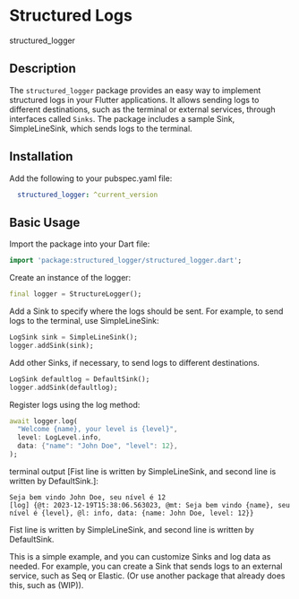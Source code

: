 # Structured Logs
structured_logger

## Description
The ``structured_logger`` package provides an easy way to implement structured logs in your Flutter applications. It allows sending logs to different destinations, such as the terminal or external services, through interfaces called ``Sinks``. The package includes a sample Sink, SimpleLineSink, which sends logs to the terminal.

## Installation
Add the following to your pubspec.yaml file:

```yaml
  structured_logger: ^current_version
```

## Basic Usage

Import the package into your Dart file:
```dart
import 'package:structured_logger/structured_logger.dart';
```

Create an instance of the logger:

```dart
final logger = StructureLogger();
```

Add a Sink to specify where the logs should be sent. For example, to send logs to the terminal, use SimpleLineSink:

```dart
LogSink sink = SimpleLineSink();
logger.addSink(sink);
```

Add other Sinks, if necessary, to send logs to different destinations.

```dart
LogSink defaultlog = DefaultSink();
logger.addSink(defaultlog);
```

Register logs using the log method:

```dart
await logger.log(
  "Welcome {name}, your level is {level}",
  level: LogLevel.info,
  data: {"name": "John Doe", "level": 12},
);
```

terminal output [Fist line is written by SimpleLineSink, and second line is written by DefaultSink.]:
```log 
Seja bem vindo John Doe, seu nível é 12
[log] {@t: 2023-12-19T15:38:06.563023, @mt: Seja bem vindo {name}, seu nível é {level}, @l: info, data: {name: John Doe, level: 12}}
```

Fist line is written by SimpleLineSink, and second line is written by DefaultSink.



This is a simple example, and you can customize Sinks and log data as needed. For example, you can create a Sink that sends logs to an external service, such as Seq or Elastic. (Or use another package that already does this, such as (WIP)).

